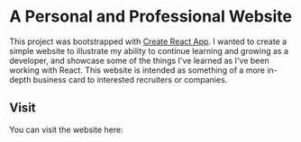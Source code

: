 # A Personal and Professional Website

This project was bootstrapped with [Create React App](https://github.com/facebook/create-react-app). I wanted to create a simple website to illustrate my
ability to continue learning and growing as a developer, and showcase some of the things I've learned as I've been working with React. This website is
intended as something of a more in-depth business card to interested recruiters or companies.

## Visit

You can visit the website here: 

